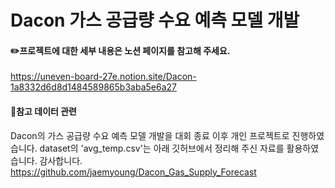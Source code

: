 # Dacon 가스 공급량 수요 예측 모델 개발

#### ✏️프로젝트에 대한 세부 내용은 노션 페이지를 참고해 주세요.
https://uneven-board-27e.notion.site/Dacon-1a8332d6d8d1484589865b3aba5e6a27

#### 📌참고 데이터 관련
Dacon의 가스 공급량 수요 예측 모델 개발을 대회 종료 이후 개인 프로젝트로 진행하였습니다. dataset의 'avg_temp.csv'는 아래 깃허브에서 정리해 주신 자료를 활용하였습니다. 감사합니다. 
https://github.com/jaemyoung/Dacon_Gas_Supply_Forecast
